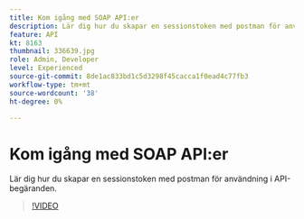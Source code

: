 ```yaml
---
title: Kom igång med SOAP API:er
description: Lär dig hur du skapar en sessionstoken med postman för användning i API-begäranden
feature: API
kt: 8163
thumbnail: 336639.jpg
role: Admin, Developer
level: Experienced
source-git-commit: 8de1ac833bd1c5d3298f45cacca1f0ead4c77fb3
workflow-type: tm+mt
source-wordcount: '38'
ht-degree: 0%

---
```



# Kom igång med SOAP API:er

Lär dig hur du skapar en sessionstoken med postman för användning i API-begäranden.

>[!VIDEO](https://video.tv.adobe.com/v/336639?quality=12)
